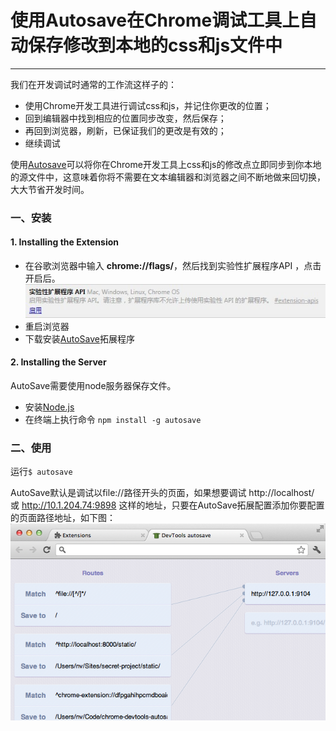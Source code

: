 <link href="http://cdn.bootcss.com/highlight.js/8.0/styles/monokai_sublime.min.css" rel="stylesheet">
<script src="http://cdn.bootcss.com/highlight.js/8.0/highlight.min.js"></script>
<script >hljs.initHighlightingOnLoad();</script> 

<!--
http://addyosmani.com/blog/autosave-changes-chrome-dev-tools/
-->

# 使用Autosave在Chrome调试工具上自动保存修改到本地的css和js文件中
- - - 

我们在开发调试时通常的工作流这样子的：

 - 使用Chrome开发工具进行调试css和js，并记住你更改的位置；
 - 回到编辑器中找到相应的位置同步改变，然后保存；
 - 再回到浏览器，刷新，已保证我们的更改是有效的；
 - 继续调试


使用[Autosave](https://github.com/NV/chrome-devtools-autosave)可以将你在Chrome开发工具上css和js的修改点立即同步到你本地的源文件中，这意味着你将不需要在文本编辑器和浏览器之间不断地做来回切换，大大节省开发时间。


### 一、安装
#### 1. Installing the Extension
 * 在谷歌浏览器中输入 **chrome://flags/**，然后找到实验性扩展程序API ，点击开启后。
![1](1.jpg)
 * 重启浏览器
 * 下载安装[AutoSave](http://userscripts.ru/js/chrome-devtools-autosave/latest.crx)拓展程序  


#### 2. Installing the Server
AutoSave需要使用node服务器保存文件。

 * 安装[Node.js](https://nodejs.org/)
 * 在终端上执行命令 ```npm install -g autosave```


### 二、使用
运行```$ autosave```


AutoSave默认是调试以file://路径开头的页面，如果想要调试 http://localhost/ 或 http://10.1.204.74:9898 这样的地址，只要在AutoSave拓展配置添加你要配置的页面路径地址，如下图：  
![2](2.png)



